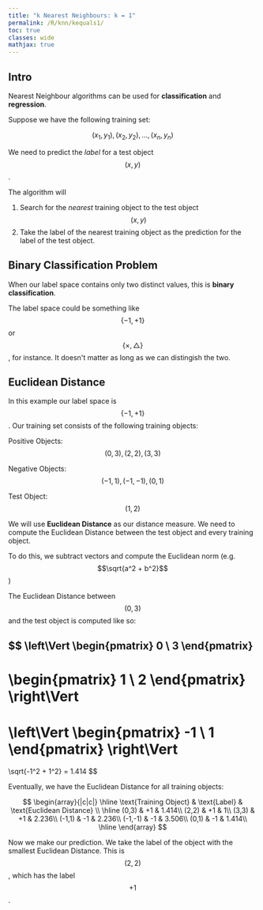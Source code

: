 ```yaml
---
title: "k Nearest Neighbours: k = 1"
permalink: /R/knn/kequals1/
toc: true
classes: wide
mathjax: true
---
```


## Intro

Nearest Neighbour algorithms can be used for __classification__ and __regression__.

Suppose we have the following training set:

$$(x_1,y_1),(x_2,y_2),...,(x_n,y_n)$$

We need to predict the _label_ for a test object $$(x,y)$$.

The algorithm will
1. Search for the _nearest_ training object to the test object $$(x,y)$$
2. Take the label of the nearest training object as the prediction for the label of the test object.



## Binary Classification Problem

When our label space contains only two distinct values, this is __binary classification__.

The label space could be something like $$\{-1,+1\}$$ or $$\{\times,\bigtriangleup\}$$, for instance. It doesn't matter as long as we can distingish the two.

## Euclidean Distance

In this example our label space is $$\{-1,+1\}$$.
Our training set consists of the following training objects:

Positive Objects:
	$$(0,3), (2,2), (3,3)$$

Negative Objects:
	$$(-1,1), (-1,-1), (0,1)$$

Test Object: 
	$$(1,2)$$


We will use __Euclidean Distance__ as our distance measure. We need to
compute the Euclidean Distance between the test object and every training object.

To do this, we subtract vectors and compute the Euclidean norm (e.g. $$\sqrt{a^2 + b^2}$$)

The Euclidean Distance between $$(0,3)$$ and the test object is computed like so:

$$
\left\Vert 
\begin{pmatrix} 0 \\ 3 \end{pmatrix} 
- 
\begin{pmatrix} 1 \\ 2 \end{pmatrix} 
\right\Vert 
=
\left\Vert 
\begin{pmatrix} -1 \\ 1 \end{pmatrix} 
\right\Vert
=
\sqrt{-1^2 + 1^2} = 1.414
$$

Eventually, we have the Euclidean Distance for all training objects:

$$
\begin{array}{|c|c|}
\hline
\text{Training Object} & \text{Label} & \text{Euclidean Distance} \\ 
\hline
(0,3) 	& +1 & 1.414\\
(2,2) 	& +1 & 1\\
(3,3) 	& +1 & 2.236\\
(-1,1) 	& -1 & 2.236\\
(-1,-1)	& -1 & 3.506\\
(0,1)	& -1 & 1.414\\
\hline
\end{array}
$$

Now we make our prediction. We take the label of the object with the smallest Euclidean Distance. This is $$(2,2)$$, which has the label $$+1$$.







